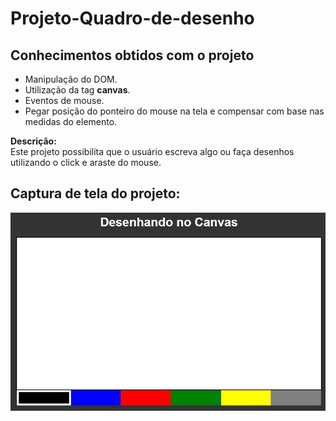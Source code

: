 # Projeto-Quadro-de-desenho

<h2>Conhecimentos obtidos com o projeto</h2>

<ul>
    <li>Manipulação do DOM. </li>
    <li>Utilização da tag <b>canvas</b>. </li>
    <li>Eventos de mouse. </li>
    <li>Pegar posição do ponteiro do mouse na tela e compensar com base nas medidas do elemento. </li>
</ul>
<b> Descrição:</b> <br/>
Este projeto possibilita que o usuário escreva algo ou faça desenhos utilizando o click e araste do mouse. <br/>
<h2>Captura de tela do projeto:</h2>

![](screen01.JPG)
